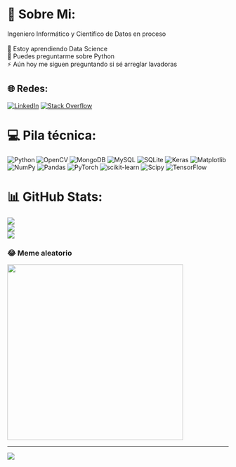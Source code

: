 # 💫 Sobre Mi:
Ingeniero Informático y Científico de Datos en proceso<br><br>🌱 Estoy aprendiendo Data Science<br>💬 Puedes preguntarme sobre Python<br>⚡ Aún hoy me siguen preguntando si sé arreglar lavadoras


## 🌐 Redes:
[![LinkedIn](https://img.shields.io/badge/LinkedIn-%230077B5.svg?logo=linkedin&logoColor=white)](https://linkedin.com/in/dpinedomoreno) [![Stack Overflow](https://img.shields.io/badge/-Stackoverflow-FE7A16?logo=stack-overflow&logoColor=white)](https://es.stackoverflow.com/users/136024) 

# 💻 Pila técnica:
![Python](https://img.shields.io/badge/python-3670A0?style=for-the-badge&logo=python&logoColor=ffdd54) ![OpenCV](https://img.shields.io/badge/opencv-%23white.svg?style=for-the-badge&logo=opencv&logoColor=white) ![MongoDB](https://img.shields.io/badge/MongoDB-%234ea94b.svg?style=for-the-badge&logo=mongodb&logoColor=white) ![MySQL](https://img.shields.io/badge/mysql-%2300000f.svg?style=for-the-badge&logo=mysql&logoColor=white) ![SQLite](https://img.shields.io/badge/sqlite-%2307405e.svg?style=for-the-badge&logo=sqlite&logoColor=white) ![Keras](https://img.shields.io/badge/Keras-%23D00000.svg?style=for-the-badge&logo=Keras&logoColor=white) ![Matplotlib](https://img.shields.io/badge/Matplotlib-%23ffffff.svg?style=for-the-badge&logo=Matplotlib&logoColor=black) ![NumPy](https://img.shields.io/badge/numpy-%23013243.svg?style=for-the-badge&logo=numpy&logoColor=white) ![Pandas](https://img.shields.io/badge/pandas-%23150458.svg?style=for-the-badge&logo=pandas&logoColor=white) ![PyTorch](https://img.shields.io/badge/PyTorch-%23EE4C2C.svg?style=for-the-badge&logo=PyTorch&logoColor=white) ![scikit-learn](https://img.shields.io/badge/scikit--learn-%23F7931E.svg?style=for-the-badge&logo=scikit-learn&logoColor=white) ![Scipy](https://img.shields.io/badge/SciPy-%230C55A5.svg?style=for-the-badge&logo=scipy&logoColor=%white) ![TensorFlow](https://img.shields.io/badge/TensorFlow-%23FF6F00.svg?style=for-the-badge&logo=TensorFlow&logoColor=white)
# 📊 GitHub Stats:
![](https://github-readme-stats.vercel.app/api?username=DPM-ES&theme=merko&hide_border=false&include_all_commits=true&count_private=false)<br/>
![](https://github-readme-streak-stats.herokuapp.com/?user=DPM-ES&theme=merko&hide_border=false)<br/>
![](https://github-readme-stats.vercel.app/api/top-langs/?username=DPM-ES&theme=merko&hide_border=false&include_all_commits=true&count_private=false&layout=compact)

### 😂 Meme aleatorio
<img src='https://randommeme-five.vercel.app/' style="height: 400px;"/>

---
[![](https://visitcount.itsvg.in/api?id=DPM-ES&icon=0&color=3)](https://visitcount.itsvg.in)

<!-- Proudly created with GPRM ( https://gprm.itsvg.in ) -->
